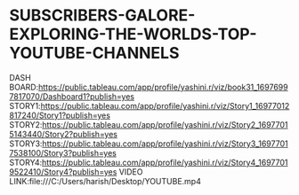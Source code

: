 # SUBSCRIBERS-GALORE-EXPLORING-THE-WORLDS-TOP-YOUTUBE-CHANNELS
DASH BOARD:https://public.tableau.com/app/profile/yashini.r/viz/book31_16976997817070/Dashboard1?publish=yes
STORY1:https://public.tableau.com/app/profile/yashini.r/viz/Story1_16977012817240/Story1?publish=yes
STORY2:https://public.tableau.com/app/profile/yashini.r/viz/Story2_16977015143440/Story2?publish=yes
STORY3:https://public.tableau.com/app/profile/yashini.r/viz/Story3_16977017538100/Story3?publish=yes
STORY4:https://public.tableau.com/app/profile/yashini.r/viz/Story4_16977019522410/Story4?publish=yes
VIDEO LINK:file:///C:/Users/harish/Desktop/YOUTUBE.mp4
